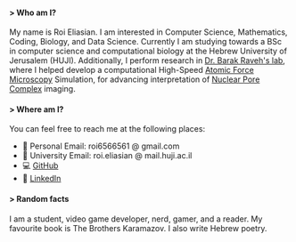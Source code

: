 #### > Who am I?
My name is Roi Eliasian. 
I am interested in Computer Science, Mathematics, Coding, Biology, and Data Science. 
Currently I am studying towards a BSc in computer science and computational biology at the Hebrew University of Jerusalem (HUJI). Additionally, I perform research in [Dr. Barak Raveh's lab](https://www.ravehlab.org/), where I helped develop a computational High-Speed [Atomic Force Microscopy](https://en.wikipedia.org/wiki/Atomic_force_microscopy) Simulation, for advancing interpretation of [Nuclear Pore Complex](https://en.wikipedia.org/wiki/Nuclear_pore) imaging.  
#### > Where am I?
You can feel free to reach me at the following places:
* 📧 Personal Email: roi6566561 @ gmail.com
* 📧 University Email: roi.eliasian @ mail.huji.ac.il
* 💻 [GitHub](https://github.com/xroi)
* 💼 [LinkedIn](https://www.linkedin.com/in/roi-eliasian-22630a166/)
#### > Random facts
I am a student, video game developer, nerd, gamer, and a reader. My favourite book is  The Brothers Karamazov. I also write Hebrew poetry.